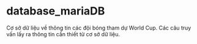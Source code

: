 # database_mariaDB
Cơ sở dữ liệu về thông tin các đội bóng tham dự World Cup. 
Các câu truy vấn lấy ra thông tin cần thiết từ cơ sở dữ liệu.
